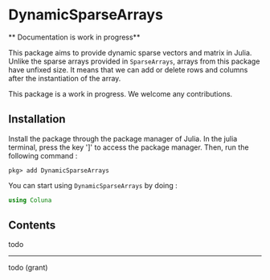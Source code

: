 # DynamicSparseArrays

** Documentation is work in progress**

This package aims to provide dynamic sparse vectors 
and matrix in Julia. 
Unlike the sparse arrays provided in `SparseArrays`, 
arrays from this package have unfixed size. 
It means that we can add or delete rows and 
columns after the instantiation of the array.

This package is a work in progress.
We welcome any contributions.


## Installation

Install the package through the package manager of Julia.
In the julia terminal, press the key ']' to access the package manager. Then, run the following command : 

```
pkg> add DynamicSparseArrays
```

You can start using `DynamicSparseArrays` by doing :
```julia
using Coluna
```

## Contents

todo 

---

todo (grant)
